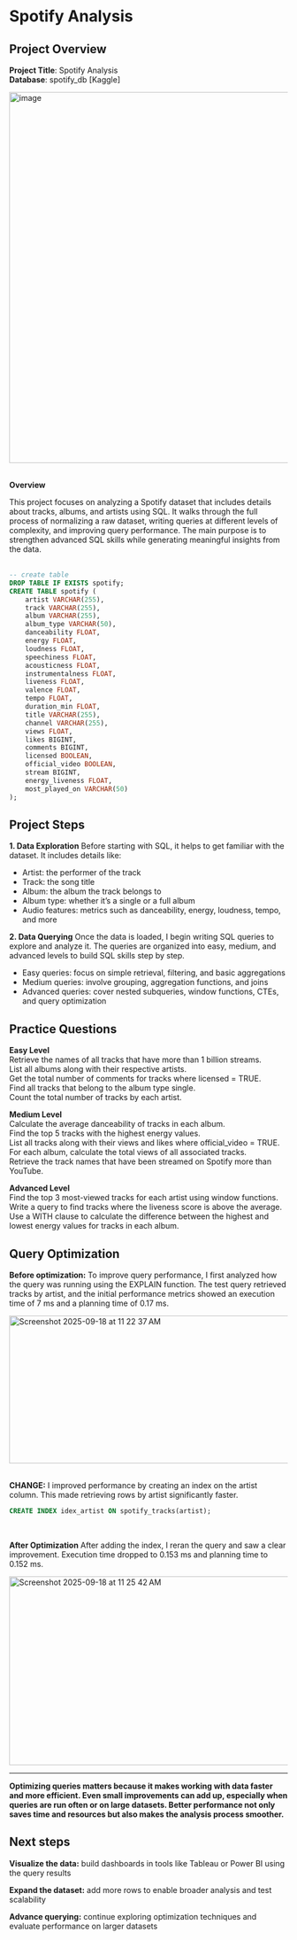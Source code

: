 # Spotify Analysis

## Project Overview  
**Project Title**: Spotify Analysis  
**Database**: spotify_db [Kaggle]

<img width="1280" height="670" alt="image" src="https://github.com/user-attachments/assets/98644574-a580-480c-b38b-8a919e292dc4" />

<br>
<br>

****Overview****
<br>

This project focuses on analyzing a Spotify dataset that includes details about tracks, albums, and artists using SQL. It walks through the full process of normalizing a raw dataset, writing queries at different levels of complexity, and improving query performance. The main purpose is to strengthen advanced SQL skills while generating meaningful insights from the data.
<br>
<br>
```sql
-- create table
DROP TABLE IF EXISTS spotify;
CREATE TABLE spotify (
    artist VARCHAR(255),
    track VARCHAR(255),
    album VARCHAR(255),
    album_type VARCHAR(50),
    danceability FLOAT,
    energy FLOAT,
    loudness FLOAT,
    speechiness FLOAT,
    acousticness FLOAT,
    instrumentalness FLOAT,
    liveness FLOAT,
    valence FLOAT,
    tempo FLOAT,
    duration_min FLOAT,
    title VARCHAR(255),
    channel VARCHAR(255),
    views FLOAT,
    likes BIGINT,
    comments BIGINT,
    licensed BOOLEAN,
    official_video BOOLEAN,
    stream BIGINT,
    energy_liveness FLOAT,
    most_played_on VARCHAR(50)
);
```

**Project Steps**
---
**1. Data Exploration** 
Before starting with SQL, it helps to get familiar with the dataset. It includes details like:
- Artist: the performer of the track
- Track: the song title
- Album: the album the track belongs to
- Album type: whether it’s a single or a full album
- Audio features: metrics such as danceability, energy, loudness, tempo, and more

**2. Data Querying** 
Once the data is loaded, I begin writing SQL queries to explore and analyze it. The queries are organized into easy, medium, and advanced levels to build SQL skills step by step.


- Easy queries: focus on simple retrieval, filtering, and basic aggregations
- Medium queries: involve grouping, aggregation functions, and joins
- Advanced queries: cover nested subqueries, window functions, CTEs, and query optimization

**Practice Questions**  
---

**Easy Level**  
Retrieve the names of all tracks that have more than 1 billion streams.  
List all albums along with their respective artists.  
Get the total number of comments for tracks where licensed = TRUE.  
Find all tracks that belong to the album type single.  
Count the total number of tracks by each artist.

**Medium Level**    
Calculate the average danceability of tracks in each album.  
Find the top 5 tracks with the highest energy values.  
List all tracks along with their views and likes where official_video = TRUE.  
For each album, calculate the total views of all associated tracks.  
Retrieve the track names that have been streamed on Spotify more than YouTube.

**Advanced Level**  
Find the top 3 most-viewed tracks for each artist using window functions.  
Write a query to find tracks where the liveness score is above the average.  
Use a WITH clause to calculate the difference between the highest and lowest energy values for tracks in each album.

**Query Optimization**  
---

**Before optimization:**
To improve query performance, I first analyzed how the query was running using the EXPLAIN function. The test query retrieved tracks by artist, and the initial performance metrics showed an execution time of 7 ms and a planning time of 0.17 ms.

  
<img width="675" height="267" alt="Screenshot 2025-09-18 at 11 22 37 AM" src="https://github.com/user-attachments/assets/a9dc8d5c-4dc1-4870-99ee-8a1c9fe9d77d" />  

<br>
<br>

**CHANGE:**
I improved performance by creating an index on the artist column. This made retrieving rows by artist significantly faster.

```sql
CREATE INDEX idex_artist ON spotify_tracks(artist);
```
<br>


**After Optimization**
After adding the index, I reran the query and saw a clear improvement. Execution time dropped to 0.153 ms and planning time to 0.152 ms.

<img width="687" height="341" alt="Screenshot 2025-09-18 at 11 25 42 AM" src="https://github.com/user-attachments/assets/d4169277-5304-491e-9417-e22fee7689d6" />

---
**Optimizing queries matters because it makes working with data faster and more efficient. Even small improvements can add up, especially when queries are run often or on large datasets. Better performance not only saves time and resources but also makes the analysis process smoother.**



**Next steps**
---
**Visualize the data:** build dashboards in tools like Tableau or Power BI using the query results  


**Expand the dataset:** add more rows to enable broader analysis and test scalability  


**Advance querying:** continue exploring optimization techniques and evaluate performance on larger datasets  



